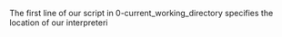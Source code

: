 The first line of our script in 0-current_working_directory specifies the location of our interpreteri

